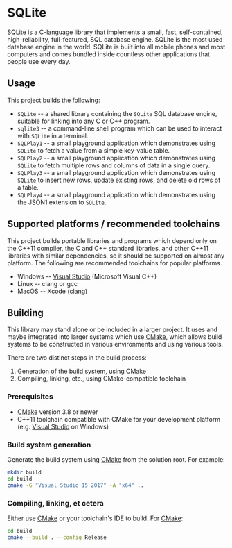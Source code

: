 # SQLite

SQLite is a C-language library that implements a small, fast, self-contained,
high-reliability, full-featured, SQL database engine. SQLite is the most used
database engine in the world. SQLite is built into all mobile phones and most
computers and comes bundled inside countless other applications that people use
every day.

## Usage

This project builds the following:

* `SQLite` -- a shared library containing the `SQLite` SQL database engine,
  suitable for linking into any C or C++ program.
* `sqlite3` -- a command-line shell program which can be used to interact with
  `SQLite` in a terminal.
* `SQLPlay1` -- a small playground application which demonstrates using
  `SQLite` to fetch a value from a simple key-value table.
* `SQLPlay2` -- a small playground application which demonstrates using
  `SQLite` to fetch multiple rows and columns of data in a single query.
* `SQLPlay3` -- a small playground application which demonstrates using
  `SQLite` to insert new rows, update existing rows, and delete old rows of a
  table.
* `SQLPlay4` -- a small playground application which demonstrates using the
  JSON1 extension to `SQLite`.

## Supported platforms / recommended toolchains

This project builds portable libraries and programs which depend only on the
C++11 compiler, the C and C++ standard libraries, and other C++11 libraries
with similar dependencies, so it should be supported on almost any platform.
The following are recommended toolchains for popular platforms.

* Windows -- [Visual Studio](https://www.visualstudio.com/) (Microsoft Visual
  C++)
* Linux -- clang or gcc
* MacOS -- Xcode (clang)

## Building

This library may stand alone or be included in a larger project.  It uses and
maybe integrated into larger systems which use [CMake](https://cmake.org/),
which allows build systems to be constructed in various environments and using
various tools.

There are two distinct steps in the build process:

1. Generation of the build system, using CMake
2. Compiling, linking, etc., using CMake-compatible toolchain

### Prerequisites

* [CMake](https://cmake.org/) version 3.8 or newer
* C++11 toolchain compatible with CMake for your development platform (e.g.
  [Visual Studio](https://www.visualstudio.com/) on Windows)

### Build system generation

Generate the build system using [CMake](https://cmake.org/) from the solution
root.  For example:

```bash
mkdir build
cd build
cmake -G "Visual Studio 15 2017" -A "x64" ..
```

### Compiling, linking, et cetera

Either use [CMake](https://cmake.org/) or your toolchain's IDE to build.
For [CMake](https://cmake.org/):

```bash
cd build
cmake --build . --config Release
```
